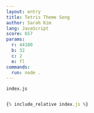 ```yaml
---
layout: entry
title: Tetris Theme Song
author: Sarah Kim
lang: JavaScript
score: 657
params:
  r: 44100
  b: 32
  c: 2
  e: fl
commands:
  run: node .
---
```


`index.js`
```js

{% include_relative index.js %}

```
